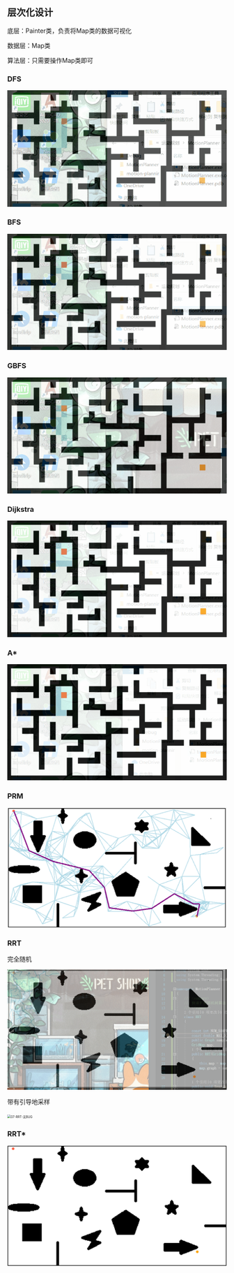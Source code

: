 ## 层次化设计

底层：Painter类，负责将Map类的数据可视化

数据层：Map类

算法层：只需要操作Map类即可

### DFS

<img src="img/DFS-02.gif" alt="DFS-02" style="zoom:80%;" />

### BFS

<img src="img/BFS-02.gif" alt="BFS-02" style="zoom:80%;" />

### GBFS

<img src="img/GBFS.gif" alt="GBFS" style="zoom:80%;" />

### Dijkstra

<img src="img/Dijkstra-02.gif" alt="Dijkstra-02" style="zoom:80%;" />

### A*

<img src="img/Astar.gif" alt="Astar" style="zoom:80%;" />

### PRM

<img src="img/06-PRM-运行结果.png" alt="06-PRM-运行结果" style="zoom: 50%;" />

### RRT

完全随机

<img src="img/07-RRT.gif" alt="07-RRT" style="zoom:50%;" />

带有引导地采样

<img src="img/07-RRT-无BUG.gif" alt="07-RRT-无BUG" style="zoom: 50%;" />

### RRT*

<img src="img/08-RRTstar.gif" alt="08-RRTstar" style="zoom: 50%;" />